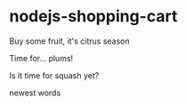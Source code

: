 # nodejs-shopping-cart

Buy some fruit, it's citrus season

Time for... plums!

Is it time for squash yet?

newest words
